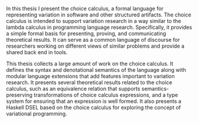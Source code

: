 In this thesis I present the choice calculus, a formal language for
representing variation in software and other structured artifacts. The choice
calculus is intended to support variation research in a way similar to the
lambda calculus in programming language research. Specifically, it provides a
simple formal basis for presenting, proving, and communicating theoretical
results. It can serve as a common language of discourse for researchers working
on different views of similar problems and provide a shared back end in tools.

This thesis collects a large amount of work on the choice calculus. It defines
the syntax and denotational semantics of the language along with modular
language extensions that add features important to variation research.  It
presents several theoretical results related to the choice calculus, such as an
equivalence relation that supports semantics-preserving transformations of
choice calculus expressions, and a type system for ensuring that an expression
is well formed. It also presents a Haskell DSEL based on the choice calculus
for exploring the concept of variational programming.
